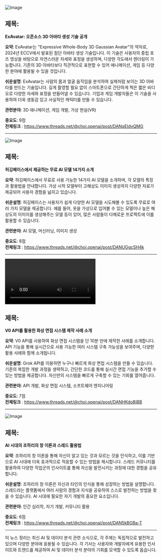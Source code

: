 ![Image](https://scontent-iad3-1.cdninstagram.com/v/t51.71878-15/461025496_1235767554127698_8368100823633137863_n.jpg?_nc_cat=102&ccb=1-7&_nc_sid=18de74&_nc_ohc=lpkW9xpIz1kQ7kNvgHAnL6Q&_nc_ht=scontent-iad3-1.cdninstagram.com&edm=ACx9VUEEAAAA&_nc_gid=ACL7yPhcoQawikFO1tqVYXm&oh=00_AYDqalbN0S_mo3QMiGgmyuirJ58UJyHq1LfbnHkI_glUzg&oe=66F67D72)

## 제목:
**ExAvatar: 오픈소스 3D 아바타 생성 기술 공개**

**요약**:
ExAvatar는 "Expressive Whole-Body 3D Gaussian Avatar"의 약자로, 2024년 ECCV에서 발표된 첨단 아바타 생성 기술입니다. 이 기술은 사용자의 중립 포즈 영상을 바탕으로 자연스러운 자세와 표정을 생성하며, 다양한 각도에서 렌더링이 가능합니다. 기존의 3D 아바타보다 직관적으로 표현할 수 있어 애니메이션, 게임 등 다양한 분야에 활용될 수 있을 것입니다.

**쉬운설명**:
ExAvatar는 사람의 몸과 얼굴 움직임을 분석하여 실제처럼 보이는 3D 아바타를 만드는 기술입니다. 길게 촬영할 필요 없이 스마트폰으로 간단하게 찍은 짧은 비디오로 다양한 자세와 표정을 만들어낼 수 있습니다. 기업과 게임 개발자들은 이 기술을 사용하여 더욱 생동감 있고 사실적인 캐릭터를 만들 수 있습니다.

**관련분야**:
3D 애니메이션, 게임 개발, 가상 현실(VR)

**중요도**: 9점  
**전체링크** : https://www.threads.net/@choi.openai/post/DANqEIdvQMG

---

![Image](https://scontent-iad3-2.cdninstagram.com/v/t51.29350-15/461025471_477436968620983_5810560696399544875_n.jpg?_nc_cat=111&ccb=1-7&_nc_sid=18de74&_nc_ohc=zny16l-Mo6IQ7kNvgHz5uIo&_nc_ht=scontent-iad3-2.cdninstagram.com&edm=ACx9VUEEAAAA&_nc_gid=ACL7yPhcoQawikFO1tqVYXm&oh=00_AYBv3SYEX9fH_pDiYLCmZCpS-8tDZFp27_7jDmhgbH16Cw&oe=66F64C21)

## 제목:
**허깅페이스에서 제공하는 무료 AI 모델 14가지 소개**

**요약**:
허깅페이스에서 무료로 사용 가능한 14가지 AI 모델을 소개하며, 각 모델의 특징과 활용법을 안내합니다. 가상 시착 모델부터 고해상도 이미지 생성까지 다양한 자료가 제공되어 사용자 경험을 넓히고 있습니다.

**쉬운설명**:
허깅페이스는 사용자가 쉽게 다양한 AI 모델을 시도해볼 수 있도록 무료로 여러 가지 모델을 제공합니다. 예를 들어, 옷을 가상으로 입어볼 수 있는 모델이나 높은 해상도의 이미지를 생성해주는 모델 등이 있어, 많은 사람들이 다채로운 프로젝트에 이를 활용할 수 있습니다.

**관련분야**:
AI 모델, 머신러닝, 이미지 생성

**중요도**: 8점  
**전체링크** : https://www.threads.net/@choi.openai/post/DANUGgcSH4k

---

![Image](https://scontent-iad3-2.cdninstagram.com/o1/v/t16/f2/m69/AQMzH2LGLjwvbTKSrlOBater3h9Krsvfij-nHgDypqarFWE9vtD3UGJm3t4eHwJv_xvxxamk9drxNH4qQvG0wuX5.mp4?efg=eyJ2ZW5jb2RlX3RhZyI6Inhwdl9wcm9ncmVzc2l2ZS5JTlNUQUdSQU0uRkVFRC5DMy4xODc4LmRhc2hfYmFzZWxpbmVfMTA4MHBfdjEifQ&_nc_ht=scontent-iad3-2.cdninstagram.com&_nc_cat=101&strext=1&vs=9fcdb54828648796&_nc_vs=HBksFQIYOnBhc3N0aHJvdWdoX2V2ZXJzdG9yZS9HRk1hSkFmclpQekVhT1FCQUhLS3hYQV96Q0JaYnBSMUFBQUYVAALIAQAVAhg6cGFzc3Rocm91Z2hfZXZlcnN0b3JlL0dBQTJaeHUwMVFWaWVURURBTGtrWDFEUDJ5VkZia1lMQUFBRhUCAsgBACgAGAAbAogHdXNlX29pbAExEnByb2dyZXNzaXZlX3JlY2lwZQExFQAAJqzu_q2F87IKFQIoAkMzLBdAPLBiTdLxqhgWZGFzaF9iYXNlbGluZV8xMDgwcF92MREAdeoHAA&ccb=9-4&oh=00_AYBciqM3-GXuOvrGovRhjqvVcLjxRjXyYjEBUmivT-TfWg&oe=66F27C52&_nc_sid=1d576d)

## 제목:
**V0 API를 활용한 화상 면접 시스템 제작 사례 소개**

**요약**:
V0 API를 사용하여 화상 면접 시스템을 단 10분 만에 제작한 사례를 소개합니다. API 기능을 통해 실시간으로 사용 가능한 여러 시스템 구축 가능성을 보여주며, 다양한 활용 사례와 함께 소개됩니다.

**쉬운설명**:
Grok API를 이용하면 누구나 빠르게 화상 면접 시스템을 만들 수 있습니다. 기존의 복잡한 개발 과정을 생략하고, 간단한 코드를 통해 실시간 면접 기능을 추가할 수 있는 방법을 제공합니다. 자신만의 시스템을 빠르게 구축할 수 있는 기회를 열어줍니다.

**관련분야**:
API 개발, 화상 면접 시스템, 소프트웨어 엔지니어링

**중요도**: 7점  
**전체링크** : https://www.threads.net/@choi.openai/post/DANHKdoBjBB

---

![Image](https://scontent-iad3-1.cdninstagram.com/v/t51.29350-15/460933262_501563282788473_6124554522681320904_n.jpg?_nc_cat=110&ccb=1-7&_nc_sid=18de74&_nc_ohc=R8r3SNzaJd0Q7kNvgHNaAjP&_nc_ht=scontent-iad3-1.cdninstagram.com&edm=ACx9VUEEAAAA&_nc_gid=ACL7yPhcoQawikFO1tqVYXm&oh=00_AYBD9w6Qg8E1A4kgTT1r1n98sf_2CGe32Eq_acIhZr9_eQ&oe=66F64B09)

## 제목:
**AI 시대의 조하리의 창 이론과 스레드 활용법**

**요약**:
조하리의 창 이론을 통해 자신이 알고 있는 것과 모르는 것을 인식하고, 이를 기반으로 AI 시대에 더욱 효과적으로 적응할 수 있는 방법을 제시합니다. 스레드 커뮤니티를 활용하여 다양한 직업군의 인사이트를 통해 자신을 발전시키는 과정에 대한 경험을 공유합니다.

**쉬운설명**:
조하리의 창 이론은 자신과 타인의 인식을 통해 성장하는 방법을 설명합니다. 스레드라는 플랫폼에서 여러 사람의 경험과 지식을 공유하여 스스로 발전하는 방법을 찾을 수 있습니다. AI 시대에 필요한 자기 개발의 중요한 요소입니다.

**관련분야**:
인간 심리학, 자기 개발, 커뮤니티 활용

**중요도**: 6점  
**전체링크** : https://www.threads.net/@choi.openai/post/DAN5kBGBa-T

---

이 뉴스 정리는 최신 AI 및 데이터 분석 관련 소식으로, 각 주제는 독립적으로 발전하고 있으며 다양한 분야에 응용될 수 있습니다. 각 기사는 사용자와 개발자에게 유용한 인사이트와 트렌드를 제공하여 AI 및 데이터 분석 분야의 기회를 모색할 수 있도록 돕습니다.